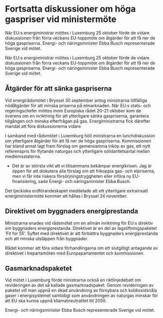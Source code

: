 # Fortsatta diskussioner om höga gaspriser vid ministermöte

När EU:s energiministrar möttes i Luxemburg 25 oktober förde de vidare diskussionen från förra veckans EU-toppmöte om åtgärder för att få ner de höga gaspriserna. Energi- och näringsminister Ebba Busch representerade Sverige vid mötet.

När EU:s energiministrar möttes i Luxemburg 25 oktober förde de vidare diskussionen från förra veckans EU-toppmöte om åtgärder för att få ner de höga gaspriserna. Energi- och näringsminister Ebba Busch representerade Sverige vid mötet.

## Åtgärder för att sänka gaspriserna

Vid energirådsmötet i Bryssel 30 september antog ministrarna tillfälliga nödåtgärder för att minska priserna på elmarknaden. När EU:s stats- och regeringschefer möttes inom Europiska rådet 20–21 oktober kom de överens om en inriktning för att ytterligare sänka gaspriserna, garantera tillgången och minska efterfrågan på gas. Energiministrarna fick därefter mandat att föra diskussionerna vidare.

I samband med rådsmötet i Luxemburg höll ministrarna en lunchdiskussion om ytterligare åtgärder för att få ner de höga gaspriserna. Kommissionen har bland annat lagt fram förslag om gemensamma inköp av gas, ett nytt referenspris för flytande naturgas och ytterligare solidaritetsavtal mellan medlemsstaterna.

- Det är av största vikt att vi tillsammans bekämpar energikrisen. Jag är öppen för att diskutera alla förslag om att frikoppla gas- och elpriserna, men vi får inte riskera försörjningstryggheten eller införa ny EU-finansiering, sade Energi- och näringsminister Ebba Busch.

Det tjeckiska ordförandeskapet meddelade att ett ytterligare extrainsatt energiministermöte kommer att hållas i Bryssel 24 november.

## Direktivet om byggnaders energiprestanda

Ministrarna enades vid rådsmötet om en allmän inriktning för EU:s direktiv om byggnaders energiprestanda. Direktivet är en del av lagstiftningspaketet ’Fit for 55’. Syftet med direktivet är att förbättra byggnaders energiprestanda och att minska utsläppen från byggnader.

Rådet kommer att föra vidare förhandlingarna om ett slutgiltigt antagande av direktivet i trepartsmöten med Europaparlamentet och kommissionen.

## Gasmarknadspaketet

Vid mötet i Luxemburg förde ministrarna också en riktlinjedebatt om revideringen av det så kallade gasmarknadspaket. Genom revideringen av paketet vill man uppnå en ökad användning av förnybara och koldioxidsnåla gaser i energisystemet samtidigt som användningen av naturgas minskar för att EU ska kunna uppnå kliamatneutralitet till 2050.

Energi- och näringsminister Ebba Busch representerade Sverige vid mötet.
